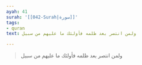 ```yaml
---
ayah: 41
surah: '[[042-Surah|سورة]]'
tags:
- quran
text: ولمن انتصر بعد ظلمه فأولئك ما عليهم من سبيل

---
```

> ولمن انتصر بعد ظلمه فأولئك ما عليهم من سبيل
